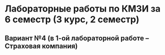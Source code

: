 # Лабораторные работы по КМЗИ за 6 семестр (3 курс, 2 семестр)
## Вариант №4 (в 1-ой лабораторной работе – Страховая компания)
